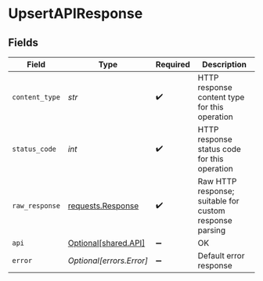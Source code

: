 # UpsertAPIResponse


## Fields

| Field                                                                                 | Type                                                                                  | Required                                                                              | Description                                                                           |
| ------------------------------------------------------------------------------------- | ------------------------------------------------------------------------------------- | ------------------------------------------------------------------------------------- | ------------------------------------------------------------------------------------- |
| `content_type`                                                                        | *str*                                                                                 | :heavy_check_mark:                                                                    | HTTP response content type for this operation                                         |
| `status_code`                                                                         | *int*                                                                                 | :heavy_check_mark:                                                                    | HTTP response status code for this operation                                          |
| `raw_response`                                                                        | [requests.Response](https://requests.readthedocs.io/en/latest/api/#requests.Response) | :heavy_check_mark:                                                                    | Raw HTTP response; suitable for custom response parsing                               |
| `api`                                                                                 | [Optional[shared.API]](../../models/shared/api.md)                                    | :heavy_minus_sign:                                                                    | OK                                                                                    |
| `error`                                                                               | *Optional[errors.Error]*                                                              | :heavy_minus_sign:                                                                    | Default error response                                                                |